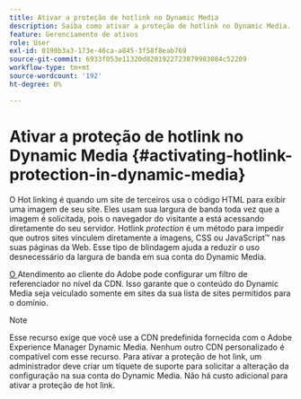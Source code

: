 ```yaml
---
title: Ativar a proteção de hotlink no Dynamic Media
description: Saiba como ativar a proteção de hotlink no Dynamic Media.
feature: Gerenciamento de ativos
role: User
exl-id: 0198b3a3-173e-46ca-a845-3f58f8eab769
source-git-commit: 6933f053e11320d8201922723879983084c52209
workflow-type: tm+mt
source-wordcount: '192'
ht-degree: 0%

---
```


# Ativar a proteção de hotlink no Dynamic Media {#activating-hotlink-protection-in-dynamic-media}

O Hot linking é quando um site de terceiros usa o código HTML para exibir uma imagem de seu site. Eles usam sua largura de banda toda vez que a imagem é solicitada, pois o navegador do visitante a está acessando diretamente do seu servidor. Hotlink *protection* é um método para impedir que outros sites vinculem diretamente a imagens, CSS ou JavaScript™ nas suas páginas da Web. Esse tipo de blindagem ajuda a reduzir o uso desnecessário da largura de banda em sua conta do Dynamic Media.

[O ](https://helpx.adobe.com/support.html) Atendimento ao cliente do Adobe pode configurar um filtro de referenciador no nível da CDN. Isso garante que o conteúdo do Dynamic Media seja veiculado somente em sites da sua lista de sites permitidos para o domínio.

>[!NOTE]
>
>Esse recurso exige que você use a CDN predefinida fornecida com o Adobe Experience Manager Dynamic Media. Nenhum outro CDN personalizado é compatível com esse recurso. Para ativar a proteção de hot link, um administrador deve criar um tíquete de suporte para solicitar a alteração da configuração na sua conta do Dynamic Media. Não há custo adicional para ativar a proteção de hot link.
